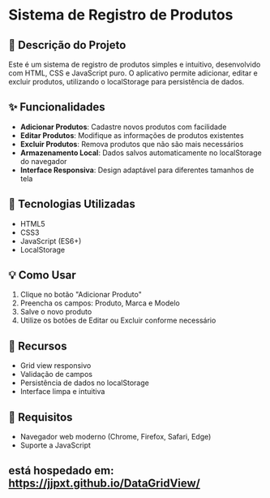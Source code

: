 # Sistema de Registro de Produtos

## 📝 Descrição do Projeto

Este é um sistema de registro de produtos simples e intuitivo, desenvolvido com HTML, CSS e JavaScript puro. O aplicativo permite adicionar, editar e excluir produtos, utilizando o localStorage para persistência de dados.

## ✨ Funcionalidades

- **Adicionar Produtos**: Cadastre novos produtos com facilidade
- **Editar Produtos**: Modifique as informações de produtos existentes
- **Excluir Produtos**: Remova produtos que não são mais necessários
- **Armazenamento Local**: Dados salvos automaticamente no localStorage do navegador
- **Interface Responsiva**: Design adaptável para diferentes tamanhos de tela

## 🚀 Tecnologias Utilizadas

- HTML5
- CSS3
- JavaScript (ES6+)
- LocalStorage

## 💡 Como Usar

1. Clique no botão "Adicionar Produto"
2. Preencha os campos: Produto, Marca e Modelo
3. Salve o novo produto
4. Utilize os botões de Editar ou Excluir conforme necessário

## 🌟 Recursos

- Grid view responsivo
- Validação de campos
- Persistência de dados no localStorage
- Interface limpa e intuitiva

## 📌 Requisitos

- Navegador web moderno (Chrome, Firefox, Safari, Edge)
- Suporte a JavaScript



## está hospedado em: https://jjpxt.github.io/DataGridView/
